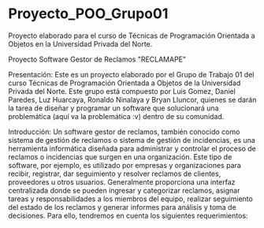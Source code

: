 # Proyecto_POO_Grupo01
Proyecto elaborado para el curso de Técnicas de Programación Orientada a Objetos en la Universidad Privada del Norte.

Proyecto Software Gestor de Reclamos "RECLAMAPE"

Presentación:
Este es un proyecto elaborado por el Grupo de Trabajo 01 del curso Técnicas de Programación Orientada a Objetos
de la Universidad Privada del Norte. Este grupo está compuesto por Luis Gomez, Daniel Paredes, Luz Huarcaya, Ronaldo Ninalaya
y Bryan Lluncor,  quienes se darán la tarea de diseñar y programar un software que solucionará una problemática (aquí va la problemática :v) dentro de su comunidad.

Introducción:
Un software gestor de reclamos, también conocido como sistema de gestión de reclamos o sistema de gestión de incidencias,
es una herramienta informática diseñada para administrar y controlar el proceso de reclamos o incidencias que surgen en una
organización. Este tipo de software, por ejemplo, es utilizado por empresas y organizaciones para recibir, registrar, dar
seguimiento y resolver reclamos de clientes, proveedores u otros usuarios. Generalmente proporciona una interfaz centralizada
donde se pueden ingresar y categorizar reclamos, asignar tareas y responsabilidades a los miembros del equipo, realizar
seguimiento del estado de los reclamos y generar informes para análisis y toma de decisiones. Para ello, tendremos en cuenta
los siguientes requerimientos:
